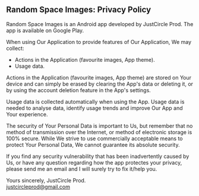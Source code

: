 ## Random Space Images: Privacy Policy

Random Space Images is an Android app developed by JustCircle Prod. The app is available on Google Play.

When using Our Application to provide features of Our Application, We may collect:
- Actions in the Application (favourite images, App theme).
- Usage data.

Actions in the Application (favourite images, App theme) are stored on Your device and can simply be erased by clearing the App's data or deleting it, or by using the account deletion feature in the App's settings.

Usage data is collected automatically when using the App. Usage data is needed to analyse data, identify usage trends and improve Our App and Your experience.

The security of Your Personal Data is important to Us, but remember that no method of transmission over the Internet, or method of electronic storage is 100% secure. While We strive to use commercially acceptable means to protect Your Personal Data, We cannot guarantee its absolute security.

If you find any security vulnerability that has been inadvertently caused by Us, or have any question regarding how the app protectes your privacy, please send me an email and I will surely try to fix it/help you.

Yours sincerely, JustCircle Prod.  
justcircleprod@gmail.com

